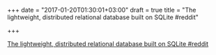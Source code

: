 +++
date = "2017-01-20T01:30:01+03:00"
draft = true
title = "The lightweight, distributed relational database built on SQLite  #reddit"

+++

<p><a href="https://t.co/ELrFVO3jf4">The lightweight, distributed relational database built on SQLite  #reddit</a></p>
